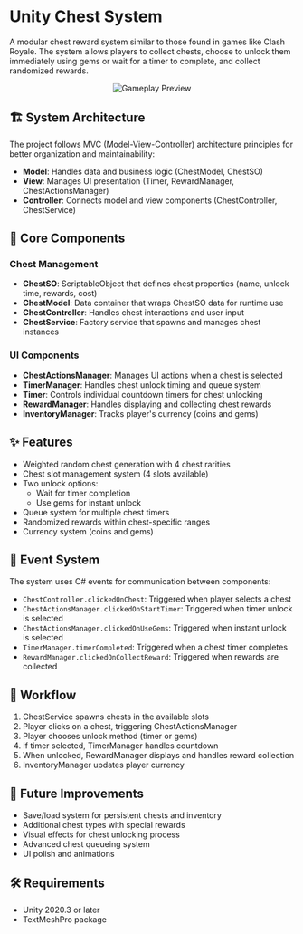 # Unity Chest System

A modular chest reward system similar to those found in games like Clash Royale. The system allows players to collect chests, choose to unlock them immediately using gems or wait for a timer to complete, and collect randomized rewards.

<p align="center">
  <img src="preview.gif" alt="Gameplay Preview" />
</p>

## 🏗️ System Architecture

The project follows MVC (Model-View-Controller) architecture principles for better organization and maintainability:

- **Model**: Handles data and business logic (ChestModel, ChestSO)
- **View**: Manages UI presentation (Timer, RewardManager, ChestActionsManager)
- **Controller**: Connects model and view components (ChestController, ChestService)

## 🧩 Core Components

### Chest Management
- **ChestSO**: ScriptableObject that defines chest properties (name, unlock time, rewards, cost)
- **ChestModel**: Data container that wraps ChestSO data for runtime use
- **ChestController**: Handles chest interactions and user input
- **ChestService**: Factory service that spawns and manages chest instances

### UI Components
- **ChestActionsManager**: Manages UI actions when a chest is selected
- **TimerManager**: Handles chest unlock timing and queue system
- **Timer**: Controls individual countdown timers for chest unlocking
- **RewardManager**: Handles displaying and collecting chest rewards
- **InventoryManager**: Tracks player's currency (coins and gems)

## ✨ Features

- Weighted random chest generation with 4 chest rarities
- Chest slot management system (4 slots available)
- Two unlock options:
  - Wait for timer completion
  - Use gems for instant unlock
- Queue system for multiple chest timers
- Randomized rewards within chest-specific ranges
- Currency system (coins and gems)

## 🔔 Event System

The system uses C# events for communication between components:
- `ChestController.clickedOnChest`: Triggered when player selects a chest
- `ChestActionsManager.clickedOnStartTimer`: Triggered when timer unlock is selected
- `ChestActionsManager.clickedOnUseGems`: Triggered when instant unlock is selected
- `TimerManager.timerCompleted`: Triggered when a chest timer completes
- `RewardManager.clickedOnCollectReward`: Triggered when rewards are collected

## 🔄 Workflow

1. ChestService spawns chests in the available slots
2. Player clicks on a chest, triggering ChestActionsManager
3. Player chooses unlock method (timer or gems)
4. If timer selected, TimerManager handles countdown
5. When unlocked, RewardManager displays and handles reward collection
6. InventoryManager updates player currency

## 🚀 Future Improvements

- Save/load system for persistent chests and inventory
- Additional chest types with special rewards
- Visual effects for chest unlocking process
- Advanced chest queueing system
- UI polish and animations

## 🛠️ Requirements

- Unity 2020.3 or later
- TextMeshPro package
